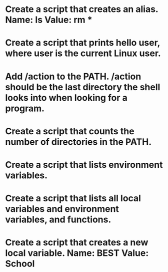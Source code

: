 # Create a script that creates an alias. Name: ls Value: rm *
# Create a script that prints hello user, where user is the current Linux user.
# Add /action to the PATH. /action should be the last directory the shell looks into when looking for a program.
# Create a script that counts the number of directories in the PATH.
# Create a script that lists environment variables.
# Create a script that lists all local variables and environment variables, and functions.
# Create a script that creates a new local variable. Name: BEST Value: School
#  
